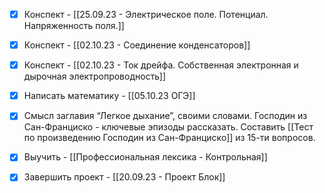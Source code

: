 
- [x] Конспект - [[25.09.23 - Электрическое поле. Потенциал. Напряженность поля.]]
- [x] Конспект - [[02.10.23 - Соединение конденсаторов]]
- [x] Конспект - [[02.10.23 - Ток дрейфа. Собственная электронная и дырочная электропроводность]]
- [x] Написать математику - [[05.10.23 ОГЭ]]
- [x] Смысл заглавия “Легкое дыхание”, своими словами. Господин из Сан-Франциско - ключевые эпизоды рассказать. Составить [[Тест по произведению Господин из Сан-Франциско]] из 15-ти вопросов.
- [x] Выучить - [[Профессиональная лексика - Контрольная]]
- [x] Завершить проект - [[20.09.23 - Проект Блок]]




